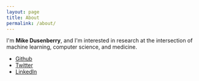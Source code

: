 ```yaml
---
layout: page
title: About
permalink: /about/
---
```


I'm **Mike Dusenberry**, and I'm interested in research at the intersection of machine learning, computer science, and medicine.

* [Github](https://github.com/dusenberrymw)
* [Twitter](https://twitter.com/dusenberrymw)
* [LinkedIn](https://www.linkedin.com/in/mikedusenberry)

